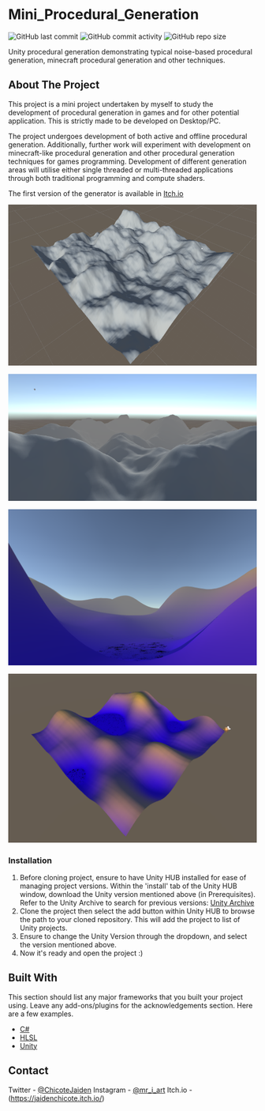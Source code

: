 # Mini_Procedural_Generation

![GitHub last commit](https://img.shields.io/github/last-commit/jChicote/Mini_Procedural_Generation)
![GitHub commit activity](https://img.shields.io/github/commit-activity/w/jChicote/Mini_Procedural_Generation)
![GitHub repo size](https://img.shields.io/github/repo-size/jChicote/Mini_Procedural_Generation)

Unity procedural generation demonstrating typical noise-based procedural generation, minecraft procedural generation and other techniques.

<!-- ABOUT THE PROJECT -->
## About The Project

This project is a mini project undertaken by myself to study the development of procedural generation in games and for other potential application. This is strictly made to be developed on Desktop/PC. 

The project undergoes development of both active and offline procedural generation. Additionally, further work will experiment with development on minecraft-like procedural generation and other procedural generation techniques for games programming. Development of different generation areas will utilise either single threaded or multi-threaded applications through both traditional programming and compute shaders.

The first version of the generator is available in [Itch.io](https://jaidenchicote.itch.io/mini-procedural-generation)

![Example Photo 1](images/offline-tile-overview.png "Offline Tile Overview")

![Example Photo 2](images/landscape-tile-view.png "Landscape Tile view")

![Example Photo 3](images/heightmap_ground.png "Height Shader View")

![Example Photo 4](images/heightmap_aerial.png "Height Shader Aerial")

### Installation

1. Before cloning project, ensure to have Unity HUB installed for ease of managing project versions. Within the 'install' tab of the Unity HUB window, download the Unity version mentioned above (in Prerequisites). Refer to the Unity Archive to search for previous versions: [Unity Archive](https://unity3d.com/get-unity/download/archive)
2. Clone the project then select the add button within Unity HUB to browse the path to your cloned repository. This will add the project to list of Unity projects.
3. Ensure to change the Unity Version through the dropdown, and select the version mentioned above.
4. Now it's ready and open the project :)

## Built With

This section should list any major frameworks that you built your project using. Leave any add-ons/plugins for the acknowledgements section. Here are a few examples.
* [C#](https://docs.microsoft.com/en-us/dotnet/csharp/)
* [HLSL](https://docs.microsoft.com/en-us/windows/win32/direct3dhlsl/dx-graphics-hlsl)
* [Unity](https://unity.com/)


<!-- CONTACT -->
## Contact

Twitter - [@ChicoteJaiden](https://twitter.com/ChicoteJaiden)
Instagram - [@mr_i_art](https://www.instagram.com/mr_i_art/)
Itch.io - (https://jaidenchicote.itch.io/)
